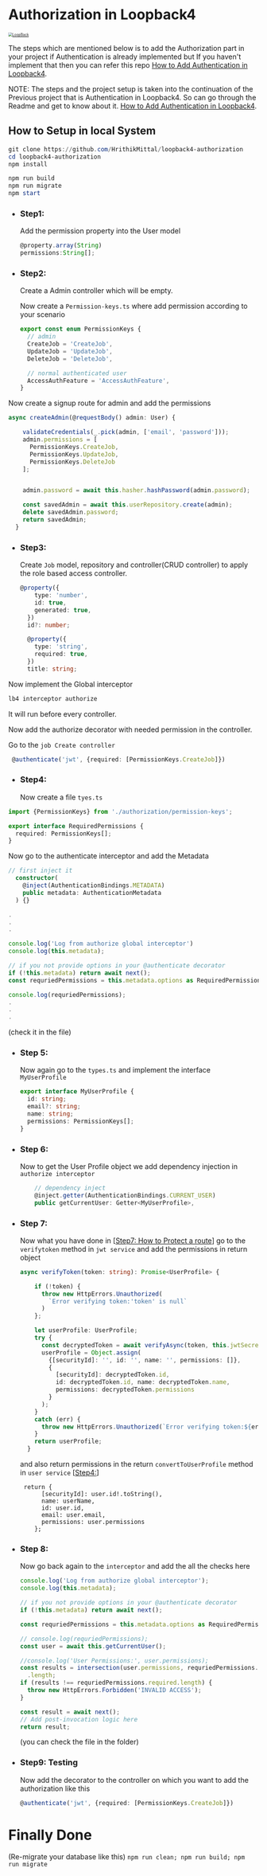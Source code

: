 # Authorization in Loopback4

[<img src="https://github.com/strongloop/loopback-next/raw/master/docs/site/imgs/branding/Powered-by-LoopBack-Badge-(blue)-@2x.png" alt="LoopBack" style="zoom: 50%;" />](http://loopback.io/)

The steps which are mentioned below is to add the Authorization part in your
project if Authentication is already implemented but If you haven't implement
that then you can refer this repo
[How to Add Authentication in Loopback4](https://github.com/HrithikMittal/loopback4-auth).

NOTE: The steps and the project setup is taken into the continuation of the
Previous project that is Authentication in Loopback4. So can go through the
Readme and get to know about it.
[How to Add Authentication in Loopback4](https://github.com/HrithikMittal/loopback4-auth).

## How to Setup in local System

```powershell
git clone https://github.com/HrithikMittal/loopback4-authorization
cd loopback4-authorization
npm install

npm run build
npm run migrate
npm start
```

- ### Step1:

  Add the permission property into the User model

  ```typescript
  @property.array(String)
  permissions:String[];
  ```

* ### Step2:

  Create a Admin controller which will be empty.

  Now create a `Permission-keys.ts` where add permission according to your
  scenario

  ```typescript
  export const enum PermissionKeys {
    // admin
    CreateJob = 'CreateJob',
    UpdateJob = 'UpdateJob',
    DeleteJob = 'DeleteJob',

    // normal authenticated user
    AccessAuthFeature = 'AccessAuthFeature',
  }
  ```

Now create a signup route for admin and add the permissions

```typescript
async createAdmin(@requestBody() admin: User) {

    validateCredentials(_.pick(admin, ['email', 'password']));
    admin.permissions = [
      PermissionKeys.CreateJob,
      PermissionKeys.UpdateJob,
      PermissionKeys.DeleteJob
    ];


    admin.password = await this.hasher.hashPassword(admin.password);

    const savedAdmin = await this.userRepository.create(admin);
    delete savedAdmin.password;
    return savedAdmin;
  }
```

- ### Step3:

  Create `Job` model, repository and controller(CRUD controller) to apply the
  role based access controller.

  ```typescript
  @property({
      type: 'number',
      id: true,
      generated: true,
    })
    id?: number;

    @property({
      type: 'string',
      required: true,
    })
    title: string;
  ```

Now implement the Global interceptor

```typescript
lb4 interceptor authorize
```

It will run before every controller.

Now add the authorize decorator with needed permission in the controller.

Go to the `job Create controller`

```typescript
 @authenticate('jwt', {required: [PermissionKeys.CreateJob]})
```

- ### Step4:

  Now create a file `tyes.ts`

```typescript
import {PermissionKeys} from './authorization/permission-keys';

export interface RequiredPermissions {
  required: PermissionKeys[];
}
```

Now go to the authenticate interceptor and add the Metadata

```typescript
// first inject it
  constructor(
    @inject(AuthenticationBindings.METADATA)
    public metadata: AuthenticationMetadata
  ) {}

.
.
.

console.log('Log from authorize global interceptor')
console.log(this.metadata);

// if you not provide options in your @authenticate decorator
if (!this.metadata) return await next();
const requriedPermissions = this.metadata.options as RequiredPermissions;

console.log(requriedPermissions);
.
.
.
```

(check it in the file)

- ### Step 5:

  Now again go to the `types.ts` and implement the interface `MyUserProfile`

  ```typescript
  export interface MyUserProfile {
    id: string;
    email?: string;
    name: string;
    permissions: PermissionKeys[];
  }
  ```

* ### Step 6:

  Now to get the User Profile object we add dependency injection in
  `authorize interceptor`

  ```typescript
      // dependency inject
      @inject.getter(AuthenticationBindings.CURRENT_USER)
      public getCurrentUser: Getter<MyUserProfile>,

  ```

- ### Step 7:

  Now what you have done in [[Step7: How to Protect a route]()] go to the
  `verifytoken` method in `jwt service` and add the permissions in return object

  ```typescript
  async verifyToken(token: string): Promise<UserProfile> {

      if (!token) {
        throw new HttpErrors.Unauthorized(
          `Error verifying token:'token' is null`
        )
      };

      let userProfile: UserProfile;
      try {
        const decryptedToken = await verifyAsync(token, this.jwtSecret);
        userProfile = Object.assign(
          {[securityId]: '', id: '', name: '', permissions: []},
          {
            [securityId]: decryptedToken.id,
            id: decryptedToken.id, name: decryptedToken.name,
            permissions: decryptedToken.permissions
          }
        );
      }
      catch (err) {
        throw new HttpErrors.Unauthorized(`Error verifying token:${err.message}`)
      }
      return userProfile;
    }
  ```

  and also return permissions in the return `convertToUserProfile` method in
  `user service` [[Step4:]()]

  ```
   return {
        [securityId]: user.id!.toString(),
        name: userName,
        id: user.id,
        email: user.email,
        permissions: user.permissions
      };
  ```

* ### Step 8:

  Now go back again to the `interceptor` and add the all the checks here

  ```typescript
  console.log('Log from authorize global interceptor');
  console.log(this.metadata);

  // if you not provide options in your @authenticate decorator
  if (!this.metadata) return await next();

  const requriedPermissions = this.metadata.options as RequiredPermissions;

  // console.log(requriedPermissions);
  const user = await this.getCurrentUser();

  //console.log('User Permissions:', user.permissions);
  const results = intersection(user.permissions, requriedPermissions.required)
    .length;
  if (results !== requriedPermissions.required.length) {
    throw new HttpErrors.Forbidden('INVALID ACCESS');
  }

  const result = await next();
  // Add post-invocation logic here
  return result;
  ```

  (you can check the file in the folder)

* ### Step9: Testing

  Now add the decorator to the controller on which you want to add the
  authorization like this

  ```typescript
  @authenticate('jwt', {required: [PermissionKeys.CreateJob]})
  ```

# Finally Done

(Re-migrate your database like this)
`npm run clean; npm run build; npm run migrate`
